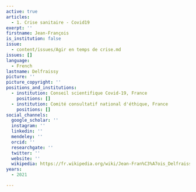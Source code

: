 ```yaml
---
active: true
articles:
  - 1. Crise sanitaire - Covid19
exerpt: ''
firstname: Jean-François
is_institution: false
issue:
  - content/issues/Agir en temps de crise.md
issues: []
language:
  - French
lastname: Delfraissy
picture: ''
picture_copyright: ''
positions_and_institutions:
  - institution: Conseil scientifique Covid-19, France
    positions: []
  - institution: Comité consultatif national d'éthique, France
    positions: []
social_channels:
  google_scholar: ''
  instagram: ''
  linkedin: ''
  mendeley: ''
  orcid: ''
  researchgate: ''
  twitter: ''
  website: ''
  wikipedia: https://fr.wikipedia.org/wiki/Jean-Fran%C3%A7ois_Delfraissy
years:
  - 2021

---
```

